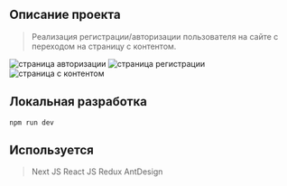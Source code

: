 ## Описание проекта
> Реализация регистрации/авторизации пользователя на сайте с переходом на страницу с контентом.

![страница авторизации](https://user-images.githubusercontent.com/67557922/144796967-a6e8215e-9d7e-4b6c-938c-f5d426554d49.png)
![страница регистрации](https://user-images.githubusercontent.com/67557922/144797020-e34247cb-614c-45c1-9a6c-e8a06857056e.png)
![страница с контентом](https://user-images.githubusercontent.com/67557922/144797125-bfd1f70a-fcdd-4b64-996c-7c75de38ea46.png)

## Локальная разработка
```
npm run dev
```

## Используется
> Next JS
> React JS
> Redux
> AntDesign
